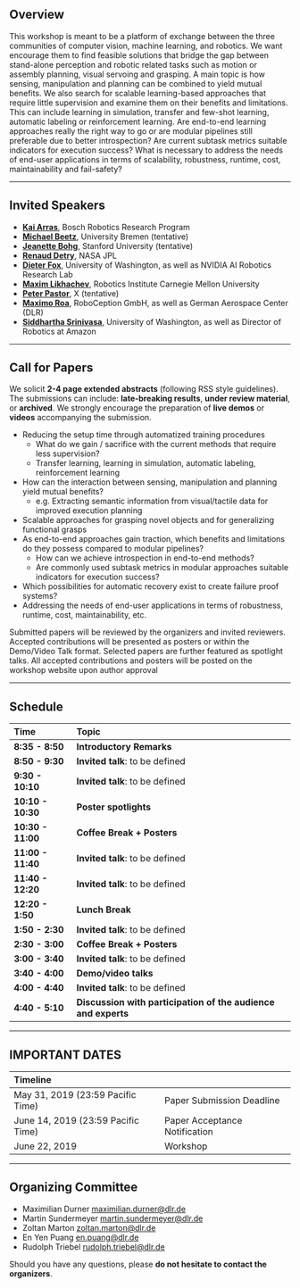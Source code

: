 ## Overview
This workshop is meant to be a platform of exchange between the three communities of computer vision, machine learning, and robotics. We want encourage them to find feasible solutions that bridge the gap between stand-alone  perception and robotic related tasks such as motion or assembly planning, visual servoing  and grasping. A main topic is how sensing, manipulation and planning  can be combined to yield mutual benefits. We also search for scalable  learning-based approaches that require little supervision and examine them on their benefits and limitations. This can include learning in simulation, transfer and few-shot learning, automatic labeling or reinforcement learning. Are end-to-end learning  approaches really the right way to go or are modular pipelines still preferable due to better introspection? Are current subtask metrics suitable indicators for execution success? What is necessary to address the  needs of end-user applications in terms of scalability, robustness, runtime, cost,  maintainability and fail-safety? 

---

## Invited Speakers
* [__Kai Arras__](https://www.bosch.com/de/forschung/know-how/forscher/dr-kai-oliver-arras/), Bosch Robotics Research Program
* [__Michael Beetz__](http://ai.uni-bremen.de/team/michael_beetz), University Bremen (tentative)
* [__Jeanette Bohg__](https://am.is.tuebingen.mpg.de/person/jbohg), Stanford University (tentative)
* [__Renaud Detry__](https://www-robotics.jpl.nasa.gov/people/Renaud_Detry/), NASA JPL
* [__Dieter Fox__](https://homes.cs.washington.edu/~fox/), University of Washington, as well as NVIDIA AI Robotics Research Lab
* [__Maxim Likhachev__](http://www.cs.cmu.edu/~maxim/), Robotics Institute Carnegie Mellon University
* [__Peter Pastor__](https://scholar.google.com/citations?user=_ws9LLgAAAAJ&hl=de), X (tentative)
* [__Maximo Roa__](https://rmc.dlr.de/rm/de/staff/maximo.roa/), RoboCeption GmbH, as well as German Aerospace Center (DLR)
* [__Siddhartha Srinivasa__](https://goodrobot.ai/), University of Washington, as well as Director of Robotics at Amazon

---

## Call for Papers
We solicit __2-4 page extended abstracts__ (following RSS style guidelines). The submissions can include: __late-breaking results__, __under review material__, or __archived__. We strongly encourage the preparation of __live demos__ or __videos__ accompanying the submission.

* Reducing the setup time through automatized training procedures
  * What do we gain / sacrifice with the current methods that require less supervision?
  * Transfer learning, learning in simulation, automatic labeling, reinforcement learning
* How can the interaction between sensing, manipulation and planning yield mutual benefits?
  * e.g. Extracting semantic information from visual/tactile data for improved execution planning
* Scalable approaches for grasping novel objects and for generalizing functional grasps
* As end-to-end approaches gain traction, which benefits and limitations do they possess compared to modular pipelines?
  * How can we achieve introspection in end-to-end methods?
  * Are commonly used subtask metrics in modular approaches suitable indicators for execution success?
* Which possibilities for automatic recovery exist to create failure proof systems?
* Addressing the needs of end-user applications in terms of robustness, runtime, cost, maintainability, etc.

Submitted papers will be reviewed by the organizers and invited reviewers. Accepted contributions will be presented as posters or within the Demo/Video Talk format. Selected papers are further featured as spotlight talks. All accepted contributions and posters will be posted on the workshop website upon author approval

---

## Schedule

| Time  | Topic |
| :------------- | :------------- |
| __8:35 - 8:50__ | __Introductory Remarks__ |
| __8:50 - 9:30__ | __Invited talk__: to be defined |
| __9:30 - 10:10__ | __Invited talk__: to be defined |
| __10:10 - 10:30__ | __Poster spotlights__ |
| __10:30 - 11:00__ | __Coffee Break + Posters__ |
| __11:00 - 11:40__ | __Invited talk__: to be defined |
| __11:40 - 12:20__ | __Invited talk__: to be defined |
| __12:20 - 1:50__ | __Lunch Break__ |
| __1:50 - 2:30__ | __Invited talk__: to be defined |
| __2:30 - 3:00__ | __Coffee Break + Posters__ |
| __3:00 - 3:40__ | __Invited talk__: to be defined |
| __3:40 - 4:00__ | __Demo/video talks__ |
| __4:00 - 4:40__ | __Invited talk__: to be defined |
| __4:40 - 5:10__ | __Discussion with participation of the audience and experts__ |

---

## IMPORTANT DATES
| Timeline | |
|:---|:---|
| May 31, 2019 (23:59  Pacific Time) | Paper Submission Deadline |
| June 14, 2019 (23:59 Pacific Time) | Paper Acceptance Notification |
| June 22, 2019 | Workshop |



---

## Organizing Committee
* Maximilian Durner <maximilian.durner@dlr.de>
* Martin Sundermeyer <martin.sundermeyer@dlr.de>
* Zoltan Marton <zoltan.marton@dlr.de>
* En Yen Puang <en.puang@dlr.de> 
* Rudolph Triebel <rudolph.triebel@dlr.de>

Should you have any questions, please __do not hesitate to contact the organizers__.
